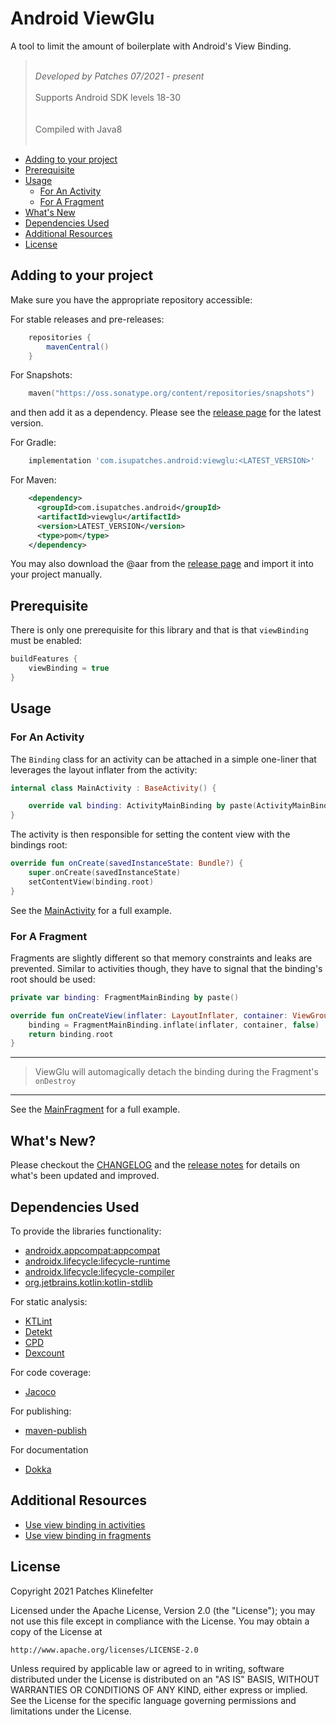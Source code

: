 # Android ViewGlu

A tool to limit the amount of boilerplate with Android's View Binding.

> <br/>*Developed by Patches 07/2021 - present* <br/>
> <br/>Supports Android SDK levels 18-30<br/><br/>
> <br/>Compiled with Java8<br/><br/>

- [Adding to your project](#adding-to-your-project)
- [Prerequisite](#prerequisite)
- [Usage](#usage)
    - [For An Activity](#for-an-activity)
    - [For A Fragment](#for-a-fragment)
- [What's New](#whats-new)
- [Dependencies Used](#dependencies-used)
- [Additional Resources](#additional-resources)
- [License](#license)

## Adding to your project

Make sure you have the appropriate repository accessible:

For stable releases and pre-releases:

```groovy
    repositories {
        mavenCentral()
    }
```

For Snapshots:

```kotlin
    maven("https://oss.sonatype.org/content/repositories/snapshots")
```

and then add it as a dependency. Please see the [release page](https://github.com/isupatches/android-viewglu/releases) for the latest version.

For Gradle:

```groovy
    implementation 'com.isupatches.android:viewglu:<LATEST_VERSION>'
```

For Maven:

```xml
    <dependency>
      <groupId>com.isupatches.android</groupId>
      <artifactId>viewglu</artifactId>
      <version>LATEST_VERSION</version>
      <type>pom</type>
    </dependency>
```

You may also download the @aar from the [release page](https://github.com/isupatches/android-viewglu/releases) and import it into your project manually. 

## Prerequisite

There is only one prerequisite for this library and that is that `viewBinding` must be enabled: 

```kotlin
buildFeatures {
    viewBinding = true
}
```

## Usage

### For An Activity

The `Binding` class for an activity can be attached in a simple one-liner that leverages the layout inflater from the activity:

```kotlin
internal class MainActivity : BaseActivity() {

    override val binding: ActivityMainBinding by paste(ActivityMainBinding::inflate)
}
```

The activity is then responsible for setting the content view with the bindings root:

```kotlin
override fun onCreate(savedInstanceState: Bundle?) {
    super.onCreate(savedInstanceState)
    setContentView(binding.root)
}
```

See the [MainActivity](/app/src/main/java/com/isupatches/android/viewglu/sample/MainActivity.kt) for a full example.

### For A Fragment

Fragments are slightly different so that memory constraints and leaks are prevented. Similar to activities though, they have to signal that the binding's root should be used:

```Kotlin
private var binding: FragmentMainBinding by paste()

override fun onCreateView(inflater: LayoutInflater, container: ViewGroup?, savedInstanceState: Bundle?): View {
    binding = FragmentMainBinding.inflate(inflater, container, false)
    return binding.root
}
```

---
> ViewGlu will automagically detach the binding during the Fragment's `onDestroy`
---

See the [MainFragment](/app/src/main/java/com/isupatches/android/viewglu/sample/MainFragment.kt) for a full example.

## What's New?

Please checkout the [CHANGELOG](CHANGELOG.md) and the [release notes](https://github.com/isuPatches/android-viewglu/releases) for details on what's been updated and improved.

## Dependencies Used

To provide the libraries functionality:

- [androidx.appcompat:appcompat](https://developer.android.com/jetpack/androidx/releases/appcompat)
- [androidx.lifecycle:lifecycle-runtime](https://developer.android.com/jetpack/androidx/releases/lifecycle)
- [androidx.lifecycle:lifecycle-compiler](https://developer.android.com/jetpack/androidx/releases/lifecycle)
- [org.jetbrains.kotlin:kotlin-stdlib](https://kotlinlang.org/api/latest/jvm/stdlib/)

For static analysis:

- [KTLint](https://github.com/pinterest/ktlint)
- [Detekt](https://github.com/detekt/detekt)
- [CPD](https://github.com/aaschmid/gradle-cpd-plugin)
- [Dexcount](https://github.com/KeepSafe/dexcount-gradle-plugin)

For code coverage:

- [Jacoco](https://github.com/jacoco/jacoco)

For publishing:

- [maven-publish](https://docs.gradle.org/current/userguide/publishing_maven.html)

For documentation

- [Dokka](https://github.com/Kotlin/dokka)

## Additional Resources

- [Use view binding in activities](https://developer.android.com/topic/libraries/view-binding#activities)
- [Use view binding in fragments](https://developer.android.com/topic/libraries/view-binding#fragments)

## License

Copyright 2021 Patches Klinefelter

Licensed under the Apache License, Version 2.0 (the "License"); you may not use this file except in
compliance with the License. You may obtain a copy of the License at

    http://www.apache.org/licenses/LICENSE-2.0

Unless required by applicable law or agreed to in writing, software distributed under the License
is distributed on an "AS IS" BASIS, WITHOUT WARRANTIES OR CONDITIONS OF ANY KIND, either express
or implied. See the License for the specific language governing permissions and limitations under
the License.
